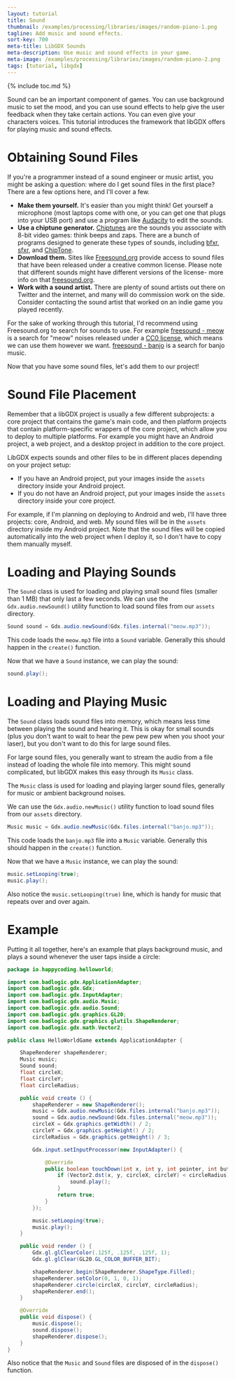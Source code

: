 ```yaml
---
layout: tutorial
title: Sound
thumbnail: /examples/processing/libraries/images/random-piano-1.png
tagline: Add music and sound effects.
sort-key: 700
meta-title: LibGDX Sounds
meta-description: Use music and sound effects in your game.
meta-image: /examples/processing/libraries/images/random-piano-2.png
tags: [tutorial, libgdx]
---
```


{% include toc.md %}

Sound can be an important component of games. You can use background music to set the mood, and you can use sound effects to help give the user feedback when they take certain actions. You can even give your characters voices. This tutorial introduces the framework that libGDX offers for playing music and sound effects.

# Obtaining Sound Files

If you're a programmer instead of a sound engineer or music artist, you might be asking a question: where do I get sound files in the first place? There are a few options here, and I'll cover a few.

- **Make them yourself.** It's easier than you might think! Get yourself a microphone (most laptops come with one, or you can get one that plugs into your USB port) and use a program like [Audacity](https://www.audacityteam.org/) to edit the sounds.
- **Use a chiptune generator.** [Chiptunes](https://en.wikipedia.org/wiki/Chiptune) are the sounds you associate with 8-bit video games: think beeps and zaps. There are a bunch of programs designed to generate these types of sounds, including [bfxr](https://www.bfxr.net/), [sfxr](http://www.drpetter.se/project_sfxr.html), and [ChipTone](http://sfbgames.com/chiptone/).
- **Download them.** Sites like [Freesound.org](https://freesound.org/) provide access to sound files that have been released under a creative common license. Please note that different sounds might have different versions of the license- more info on that [freesound.org](https://freesound.org/).
- **Work with a sound artist.** There are plenty of sound artists out there on Twitter and the internet, and many will do commission work on the side. Consider contacting the sound artist that worked on an indie game you played recently.

For the sake of working through this tutorial, I'd recommend using Freesound.org to search for sounds to use. For example [freesound - meow](https://freesound.org/search/?q=meow&f=license%3A%22Creative+Commons+0%22+type%3A%22mp3%22&s=duration+asc&advanced=0&g=1) is a search for "meow" noises released under a [CC0 license](https://en.wikipedia.org/wiki/Creative_Commons_license#Zero_/_public_domain), which means we can use them however we want. [freesound - banjo](https://freesound.org/search/?q=banjo&f=license%3A%22Creative+Commons+0%22+type%3A%22mp3%22&s=score+desc&advanced=0&g=1) is a search for banjo music.

Now that you have some sound files, let's add them to our project!

# Sound File Placement

Remember that a libGDX project is usually a few different subprojects: a core project that contains the game's main code, and then platform projects that contain platform-specific wrappers of the core project, which allow you to deploy to multiple platforms. For example you might have an Android project, a web project, and a desktop project in addition to the core project.

LibGDX expects sounds and other files to be in different places depending on your project setup:

- If you have an Android project, put your images inside the `assets` directory inside your Android project.
- If you do not have an Android project, put your images inside the `assets` directory inside your core project.

For example, if I'm planning on deploying to Android and web, I'll have three projects: core, Android, and web. My sound files will be in the `assets` directory inside my Android project. Note that the sound files will be copied automatically into the web project when I deploy it, so I don't have to copy them manually myself.

# Loading and Playing Sounds

The `Sound` class is used for loading and playing small sound files (smaller than 1 MB) that only last a few seconds. We can use the `Gdx.audio.newSound()` utility function to load sound files from our `assets` directory.

```java
Sound sound = Gdx.audio.newSound(Gdx.files.internal("meow.mp3"));
```

This code loads the `meow.mp3` file into a `Sound` variable. Generally this should happen in the `create()` function.

Now that we have a `Sound` instance, we can play the sound:

```java
sound.play();
```

# Loading and Playing Music

The `Sound` class loads sound files into memory, which means less time between playing the sound and hearing it. This is okay for small sounds (plus you don't want to wait to hear the pew pew pew when you shoot your laser), but you don't want to do this for large sound files.

For large sound files, you generally want to stream the audio from a file instead of loading the whole file into memory. This might sound complicated, but libGDX makes this easy through its `Music` class.

The `Music` class is used for loading and playing larger sound files, generally for music or ambient background noises. 

We can use the `Gdx.audio.newMusic()` utility function to load sound files from our `assets` directory.

```java
Music music = Gdx.audio.newMusic(Gdx.files.internal("banjo.mp3"));
```

This code loads the `banjo.mp3` file into a `Music` variable. Generally this should happen in the `create()` function.

Now that we have a `Music` instance, we can play the sound:

```java
music.setLooping(true);
music.play();
```

Also notice the `music.setLooping(true)` line, which is handy for music that repeats over and over again.

# Example

Putting it all together, here's an example that plays background music, and plays a sound whenever the user taps inside a circle:

```java
package io.happycoding.helloworld;

import com.badlogic.gdx.ApplicationAdapter;
import com.badlogic.gdx.Gdx;
import com.badlogic.gdx.InputAdapter;
import com.badlogic.gdx.audio.Music;
import com.badlogic.gdx.audio.Sound;
import com.badlogic.gdx.graphics.GL20;
import com.badlogic.gdx.graphics.glutils.ShapeRenderer;
import com.badlogic.gdx.math.Vector2;

public class HelloWorldGame extends ApplicationAdapter {

    ShapeRenderer shapeRenderer;
    Music music;
    Sound sound;
    float circleX;
    float circleY;
    float circleRadius;

    public void create () {
        shapeRenderer = new ShapeRenderer();
        music = Gdx.audio.newMusic(Gdx.files.internal("banjo.mp3"));
        sound = Gdx.audio.newSound(Gdx.files.internal("meow.mp3"));
        circleX = Gdx.graphics.getWidth() / 2;
        circleY = Gdx.graphics.getHeight() / 2;
        circleRadius = Gdx.graphics.getHeight() / 3;

        Gdx.input.setInputProcessor(new InputAdapter() {

            @Override
            public boolean touchDown(int x, int y, int pointer, int button) {
                if (Vector2.dst(x, y, circleX, circleY) < circleRadius) {
                    sound.play();
                }
                return true;
            }
        });

        music.setLooping(true);
        music.play();
    }

    public void render () {
        Gdx.gl.glClearColor(.125f, .125f, .125f, 1);
        Gdx.gl.glClear(GL20.GL_COLOR_BUFFER_BIT);

        shapeRenderer.begin(ShapeRenderer.ShapeType.Filled);
        shapeRenderer.setColor(0, 1, 0, 1);
        shapeRenderer.circle(circleX, circleY, circleRadius);
        shapeRenderer.end();
    }

    @Override
    public void dispose() {
        music.dispose();
        sound.dispose();
        shapeRenderer.dispose();
    }
}
```

Also notice that the `Music` and `Sound` files are disposed of in the `dispose()` function.
